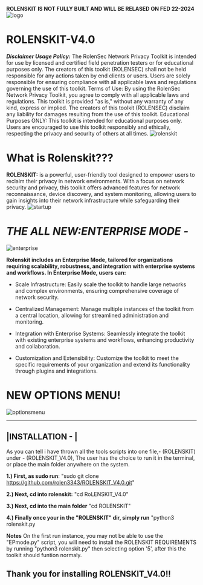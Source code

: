 ********ROLENSKIT IS NOT FULLY BUILT AND WILL BE RELASED ON FED 22-2024********
![logo](https://github.com/rolen3343/ROLENSKIT-V4.0/assets/89835953/d64113b9-893d-4f24-abf6-6a9f31749566)
# ROLENSKIT-V4.0
***Disclaimer
Usage Policy:*** The RolenSec Network Privacy Toolkit is intended for use by licensed and certified field penetration testers or for educational purposes only. The creators of this toolkit (ROLENSEC) shall not be held responsible for any actions taken by end clients or users. Users are solely responsible for ensuring compliance with all applicable laws and regulations governing the use of this toolkit.
Terms of Use: By using the RolenSec Network Privacy Toolkit, you agree to comply with all applicable laws and regulations. This toolkit is provided "as is," without any warranty of any kind, express or implied. The creators of this toolkit (ROLENSEC) disclaim any liability for damages resulting from the use of this toolkit.
Educational Purposes ONLY: This toolkit is intended for educational purposes only. Users are encouraged to use this toolkit responsibly and ethically, respecting the privacy and security of others at all times.
![rolenskit ](https://github.com/rolen3343/ROLENSKIT-V4.0/assets/89835953/dd89431b-f992-49c1-9096-c19eabb89e5c)
# What is Rolenskit???
 **ROLENSKIT:** is a powerful, user-friendly tool designed to empower users to reclaim 
their privacy in network environments. With a focus on network security and privacy, this toolkit offers advanced features for network reconnaissance, device discovery, and system monitoring, allowing users to gain insights into their network infrastructure while safeguarding their privacy.
![startup](https://github.com/rolen3343/ROLENSKIT-V4.0/assets/89835953/11b01bd9-e6ab-4063-96c3-427b88a3bfb5)

# ***THE ALL NEW:ENTERPRISE MODE -***
![enterprise](https://github.com/rolen3343/ROLENSKIT-V4.0/assets/89835953/3697db28-65bc-4e75-8bc1-af39e2fbb11e)

**Rolenskit includes an Enterprise Mode, tailored for organizations requiring scalability, robustness, and integration with enterprise systems and workflows. 
In Enterprise Mode, users can:**

* Scale Infrastructure: Easily scale the toolkit to handle large networks and complex environments, ensuring comprehensive coverage of network security.

* Centralized Management: Manage multiple instances of the toolkit from a central location, allowing for streamlined administration and monitoring.

* Integration with Enterprise Systems: Seamlessly integrate the toolkit with existing enterprise systems and workflows, enhancing productivity and collaboration.

* Customization and Extensibility: Customize the toolkit to meet the specific requirements of your organization and extend its functionality through plugins and integrations.

# NEW OPTIONS MENU!
![optionsmenu](https://github.com/rolen3343/ROLENSKIT-V4.0/assets/89835953/59d7b098-1e47-4187-934a-1452eb4d82af)

---------------------------------------------------------------------------------------------------------
|INSTALLATION - | 
------------------
As you can tell i have thrown all the tools scripts into one file,- (ROLENSKIT) under - (ROLENSKIT_V4.0), The user has the choice to run it in the terminal, or place the main folder anywhere on the system.

**1.) First, as sudo run**: "sudo git clone https://github.com/rolen3343/ROLENSKIT_V4.0.git"

**2.) Next, cd into rolenskit:** "cd RoLENSKIT_V4.0"

**3.) Next, cd into the main folder** "cd ROLENSKIT"

**4.) Finally once your in the "ROLENSKIT" dir, simply run** "python3 rolenskit.py

**Notes** On the first run instance, you may not be able to use the "EPmode.py" script, you will need to install the ROLENSKIT REQUIREMENTS by 
running "python3 rolenskit.py" then selecting option '5', after this the toolkit should funtion normaly. 

Thank you for installing ROLENSKIT_V4.0!!
----------------------------------------------------------------------------------------------------------
